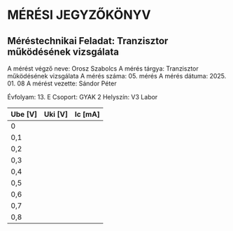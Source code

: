 # MÉRÉSI JEGYZŐKÖNYV
## Méréstechnikai Feladat: Tranzisztor működésének vizsgálata
A mérést végző neve: Orosz Szabolcs 
A mérés tárgya: Tranzisztor működésének vizsgálata
A mérés száma: 05. mérés
A mérés dátuma: 2025. 01. 08
A mérést vezette: Sándor Péter

Évfolyam: 13. E
Csoport: GYAK 2
Helyszín: V3 Labor


| Ube [V]   | Uki [V]  | Ic   [mA]  | 
| --------- | -------  | ---------- | 
| 0         |          |            | 
| 0,1       |          |            | 
| 0,2       |          |            | 
| 0,3       |          |            |
| 0,4       |          |            | 
| 0,5       |          |            | 
| 0,6       |          |            |
| 0,7       |          |            | 
| 0,8       |          |            | 
